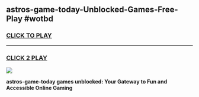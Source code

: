 
## astros-game-today-Unblocked-Games-Free-Play #wotbd
<h3>
<a href="https://us.freeplayer.one?title=astros-game-today&ref=9M">CLICK TO PLAY</a></h3>
<hr>

<h3>
<a href="https://us.freeplayer.one?title=astros-game-today&ref=9M">CLICK 2 PLAY</a>
  
</h3>

<a href="https://us.freeplayer.one?title=astros-game-today&ref=9M"><img src="https://clearcache.store/games.png"></a>


**astros-game-today games unblocked: Your Gateway to Fun and Accessible Online Gaming**
